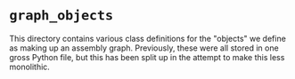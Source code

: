 # `graph_objects`

This directory contains various class definitions for the "objects" we define
as making up an assembly graph. Previously, these were all stored in one gross
Python file, but this has been split up in the attempt to make this less
monolithic.
